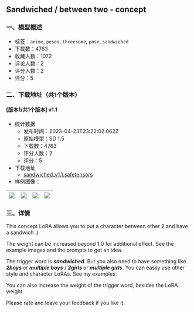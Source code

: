 ## Sandwiched / between two - concept
### 一、模型概述

- 标签：`anime`, `poses`, `threesome`, `pose`, `sandwiched`
- 下载数：4763
- 收藏人数：1072
- 评论人数：2
- 评分人数：2
- 评分：5

### 二、下载地址（共1个版本）

#### [版本1/共1个版本] v1.1

- 统计数据
  - 发布时间：2023-04-23T23:22:02.062Z
  - 原始模型：SD 1.5
  - 下载数：4763
  - 评分人数：2
  - 评分：5
- 下载地址
  - [sandwiched_v1.1.safetensors](https://civitai.com/api/download/models/53623)
- 样例图像：

| <img src="https://image.civitai.com/xG1nkqKTMzGDvpLrqFT7WA/e427a0bd-9256-4dd4-b220-0cd6adaad8e8/width=450/851930.jpeg" /> | <img src="https://image.civitai.com/xG1nkqKTMzGDvpLrqFT7WA/fec2afa3-9967-4165-1951-6c106dbe6600/width=450/580259.jpeg" /> | <img src="https://image.civitai.com/xG1nkqKTMzGDvpLrqFT7WA/f8f8074b-590d-4c26-ee40-a943f048c400/width=450/580264.jpeg" /> | <img src="https://image.civitai.com/xG1nkqKTMzGDvpLrqFT7WA/f0bf45e2-55f1-4923-2ad4-882ed726c700/width=450/580267.jpeg" /> |
| ---- | ---- | ---- | ---- |


### 三、详情
<p>This concept LoRA allows you to put a character between other 2 and have a sandwich :)</p><p>The weight can be increased beyond 1.0 for additional effect. See the example images and the prompts to get an idea.</p><p>The trigger word is <strong><em>sandwiched</em></strong>. But you also need to have something like <strong><em>2boys </em></strong>or <strong><em>multiple boys</em></strong> / <strong><em>2girls </em></strong>or <strong><em>multiple girls</em></strong>. You can easily use other style and character LoRAs. See my examples.</p><p>You can also increase the weight of the trigger word, besides the LoRA weight.</p><p>Please rate and leave your feedback if you like it.</p>